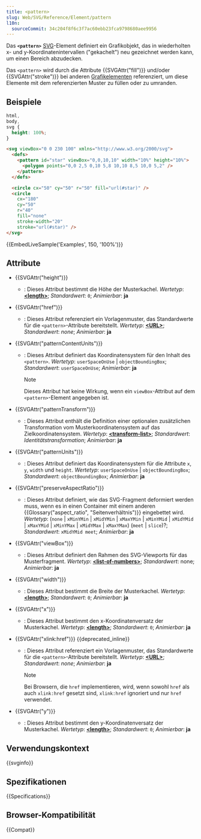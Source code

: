 ```yaml
---
title: <pattern>
slug: Web/SVG/Reference/Element/pattern
l10n:
  sourceCommit: 34c204f8f6c3f7ac60ebb23fca9798680aee9956
---
```


Das **`<pattern>`** [SVG](/de/docs/Web/SVG)-Element definiert ein Grafikobjekt, das in wiederholten x- und y-Koordinatenintervallen ("gekachelt") neu gezeichnet werden kann, um einen Bereich abzudecken.

Das `<pattern>` wird durch die Attribute {{SVGAttr("fill")}} und/oder {{SVGAttr("stroke")}} bei anderen [Grafikelementen](/de/docs/Web/SVG/Tutorials/SVG_from_scratch/Basic_shapes) referenziert, um diese Elemente mit dem referenzierten Muster zu füllen oder zu umranden.

## Beispiele

```css hidden
html,
body,
svg {
  height: 100%;
}
```

```html
<svg viewBox="0 0 230 100" xmlns="http://www.w3.org/2000/svg">
  <defs>
    <pattern id="star" viewBox="0,0,10,10" width="10%" height="10%">
      <polygon points="0,0 2,5 0,10 5,8 10,10 8,5 10,0 5,2" />
    </pattern>
  </defs>

  <circle cx="50" cy="50" r="50" fill="url(#star)" />
  <circle
    cx="180"
    cy="50"
    r="40"
    fill="none"
    stroke-width="20"
    stroke="url(#star)" />
</svg>
```

{{EmbedLiveSample('Examples', 150, '100%')}}

## Attribute

- {{SVGAttr("height")}}
  - : Dieses Attribut bestimmt die Höhe der Musterkachel.
    _Wertetyp_: [**\<length>**](/de/docs/Web/SVG/Guides/Content_type#length); _Standardwert_: `0`; _Animierbar_: **ja**
- {{SVGAttr("href")}}
  - : Dieses Attribut referenziert ein Vorlagenmuster, das Standardwerte für die `<pattern>`-Attribute bereitstellt.
    _Wertetyp_: [**\<URL>**](/de/docs/Web/SVG/Guides/Content_type#url); _Standardwert_: _none_; _Animierbar_: **ja**
- {{SVGAttr("patternContentUnits")}}

  - : Dieses Attribut definiert das Koordinatensystem für den Inhalt des `<pattern>`.
    _Wertetyp_: `userSpaceOnUse` | `objectBoundingBox`; _Standardwert_: `userSpaceOnUse`; _Animierbar_: **ja**

    > [!NOTE]
    > Dieses Attribut hat keine Wirkung, wenn ein `viewBox`-Attribut auf dem `<pattern>`-Element angegeben ist.

- {{SVGAttr("patternTransform")}}
  - : Dieses Attribut enthält die Definition einer optionalen zusätzlichen Transformation vom Musterkoordinatensystem auf das Zielkoordinatensystem.
    _Wertetyp_: **[\<transform-list>](/de/docs/Web/SVG/Guides/Content_type#transform-list)**; _Standardwert_: _Identitätstransformation_; _Animierbar_: **ja**
- {{SVGAttr("patternUnits")}}
  - : Dieses Attribut definiert das Koordinatensystem für die Attribute `x`, `y`, `width` und `height`.
    _Wertetyp_: `userSpaceOnUse` | `objectBoundingBox`; _Standardwert_: `objectBoundingBox`; _Animierbar_: **ja**
- {{SVGAttr("preserveAspectRatio")}}
  - : Dieses Attribut definiert, wie das SVG-Fragment deformiert werden muss, wenn es in einen Container mit einem anderen {{Glossary("aspect_ratio", "Seitenverhältnis")}} eingebettet wird.
    _Wertetyp_: (`none` | `xMinYMin` | `xMidYMin` | `xMaxYMin` | `xMinYMid` | `xMidYMid` | `xMaxYMid` | `xMinYMax` | `xMidYMax` | `xMaxYMax`) (`meet` | `slice`)?; _Standardwert_: `xMidYMid meet`; _Animierbar_: **ja**
- {{SVGAttr("viewBox")}}
  - : Dieses Attribut definiert den Rahmen des SVG-Viewports für das Musterfragment.
    _Wertetyp_: **[\<list-of-numbers>](/de/docs/Web/SVG/Guides/Content_type#list-of-ts)**; _Standardwert_: none; _Animierbar_: **ja**
- {{SVGAttr("width")}}
  - : Dieses Attribut bestimmt die Breite der Musterkachel.
    _Wertetyp_: [**\<length>**](/de/docs/Web/SVG/Guides/Content_type#length); _Standardwert_: `0`; _Animierbar_: **ja**
- {{SVGAttr("x")}}
  - : Dieses Attribut bestimmt den x-Koordinatenversatz der Musterkachel.
    _Wertetyp_: [**\<length>**](/de/docs/Web/SVG/Guides/Content_type#length); _Standardwert_: `0`; _Animierbar_: **ja**
- {{SVGAttr("xlink:href")}} {{deprecated_inline}}

  - : Dieses Attribut referenziert ein Vorlagenmuster, das Standardwerte für die `<pattern>`-Attribute bereitstellt.
    _Wertetyp_: [**\<URL>**](/de/docs/Web/SVG/Guides/Content_type#url); _Standardwert_: _none_; _Animierbar_: **ja**

    > [!NOTE]
    > Bei Browsern, die `href` implementieren, wird, wenn sowohl `href` als auch `xlink:href` gesetzt sind, `xlink:href` ignoriert und nur `href` verwendet.

- {{SVGAttr("y")}}
  - : Dieses Attribut bestimmt den y-Koordinatenversatz der Musterkachel.
    _Wertetyp_: [**\<length>**](/de/docs/Web/SVG/Guides/Content_type#length); _Standardwert_: `0`; _Animierbar_: **ja**

## Verwendungskontext

{{svginfo}}

## Spezifikationen

{{Specifications}}

## Browser-Kompatibilität

{{Compat}}
